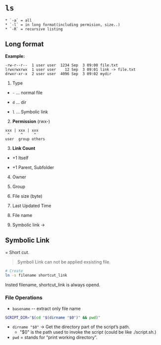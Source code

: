 
#  `ls`
    * `-a` = all
    * `-l` = in long format(including permision, size..)
    * `-R` = recursive listing
## Long format

**Example:**
```
-rw-r--r--  1 user user  1234 Sep  3 09:00 file.txt
lrwxrwxrwx  1 user user    12 Sep  3 09:01 link -> file.txt
drwxr-xr-x  2 user user  4096 Sep  3 09:02 mydir
```

1. Type
* `-` … normal file

* `d` … dir

* `l` … Symbolic link

2. **Permission** (rwx-) 

```
xxx | xxx | xxx
 ^     ^     ^
user  group others
```

3. **Link Count**

- +1 Itself

- +1 Parent, Subfolder 

4. Owner

5. Group

6. File size (byte)

7. Last Updated Time

8. File name

9. Symbolic link -> 

## Symbolic Link

= Short cut.

> Symboli Link can not be applied exsisting file.

```bash
# Create
ln -s filename shortcut_link
```

Insted filename, shortcut_link is always opend. 

### File Operations

* `basename` -- extract only file name

```bash
SCRIPT_DIR="$(cd "$(dirname "$0")" && pwd)"
```
* `dirname "$0"` → Get the directory part of the script’s path.
    * "$0" is the path used to invoke the script (could be like ./script.sh.)
* `pwd` = stands for “print working directory”.
